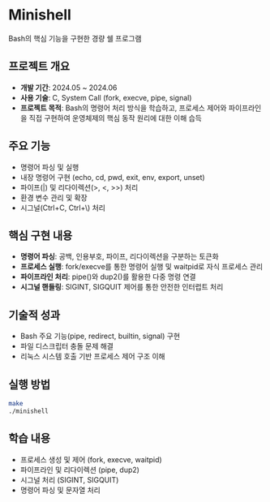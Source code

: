 # Minishell
Bash의 핵심 기능을 구현한 경량 쉘 프로그램

## 프로젝트 개요
- **개발 기간**: 2024.05 ~ 2024.06  
- **사용 기술**: C, System Call (fork, execve, pipe, signal)
- **프로젝트 목적**: Bash의 명령어 처리 방식을 학습하고, 프로세스 제어와 파이프라인을 직접 구현하여 운영체제의 핵심 동작 원리에 대한 이해 습득

## 주요 기능
- 명령어 파싱 및 실행
- 내장 명령어 구현 (echo, cd, pwd, exit, env, export, unset)
- 파이프(|) 및 리다이렉션(>, <, >>) 처리
- 환경 변수 관리 및 확장
- 시그널(Ctrl+C, Ctrl+\\) 처리

## 핵심 구현 내용
- **명령어 파싱**: 공백, 인용부호, 파이프, 리다이렉션을 구분하는 토큰화
- **프로세스 실행**: fork/execve를 통한 명령어 실행 및 waitpid로 자식 프로세스 관리
- **파이프라인 처리**: pipe()와 dup2()를 활용한 다중 명령 연결
- **시그널 핸들링**: SIGINT, SIGQUIT 제어를 통한 안전한 인터럽트 처리

## 기술적 성과
- Bash 주요 기능(pipe, redirect, builtin, signal) 구현
- 파일 디스크립터 충돌 문제 해결
- 리눅스 시스템 호출 기반 프로세스 제어 구조 이해

## 실행 방법
```bash
make
./minishell
```

## 학습 내용
- 프로세스 생성 및 제어 (fork, execve, waitpid)
- 파이프라인 및 리다이렉션 (pipe, dup2)
- 시그널 처리 (SIGINT, SIGQUIT)
- 명령어 파싱 및 문자열 처리
